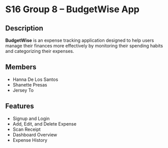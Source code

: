 # S16 Group 8 – BudgetWise App

## Description
**BudgetWise** is an expense tracking application designed to help users manage their finances more effectively by monitoring their spending habits and categorizing their expenses.

## Members
- Hanna De Los Santos  
- Shanette Presas  
- Jersey To

## Features
- Signup and Login  
- Add, Edit, and Delete Expense  
- Scan Receipt  
- Dashboard Overview  
- Expense History  
